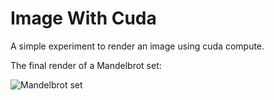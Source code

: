 # Image With Cuda

A simple experiment to render an image using cuda compute.

The final render of a Mandelbrot set:

![Mandelbrot set](output.png)
